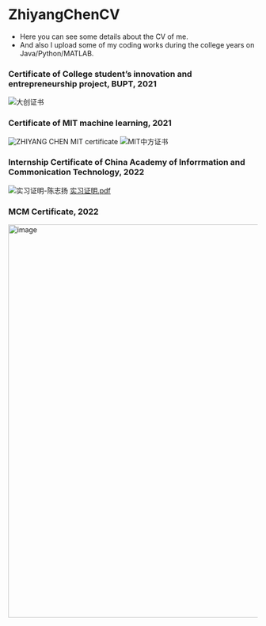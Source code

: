 # ZhiyangChenCV
- Here you can see some details about the CV of me.
- And also I upload some of my coding works during the college years on Java/Python/MATLAB.

### Certificate of College student’s innovation and entrepreneurship project, BUPT, 2021
![大创证书](https://user-images.githubusercontent.com/58174623/140874854-b5ef2415-a008-4037-b392-549b7edccead.jpg)

### Certificate of MIT machine learning, 2021
![ZHIYANG CHEN MIT certificate](https://user-images.githubusercontent.com/58174623/140875210-e4b1b1a5-e767-49f1-a596-afbdc479d54e.png)
![MIT中方证书](https://user-images.githubusercontent.com/58174623/145195924-fe760a9b-b64d-4dd8-82ec-6a2d5dc8b281.jpg)

### Internship Certificate of China Academy of Inforrmation and Commonication Technology, 2022
![实习证明-陈志扬](https://user-images.githubusercontent.com/58174623/162197866-818863a1-c4e5-49d9-aaff-08d9ceba8de1.jpg)
[实习证明.pdf](https://github.com/chenzhizhi0822/ZhiyangChen_CV/files/8638680/default.pdf)

### MCM Certificate, 2022
<img width="794" alt="image" src="https://user-images.githubusercontent.com/58174623/167097307-4f188234-8eb7-4f13-b310-0f15317765fb.png">
